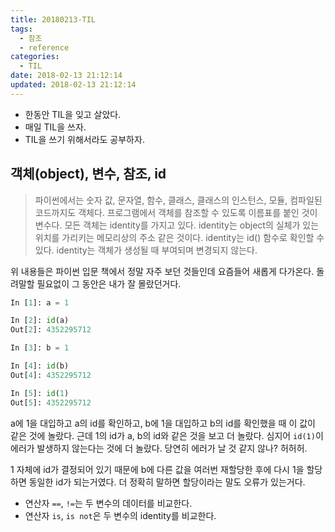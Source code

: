 ```yaml
---
title: 20180213-TIL
tags:
  - 참조
  - reference
categories:
  - TIL
date: 2018-02-13 21:12:14
updated: 2018-02-13 21:12:14
---
```


* 한동안 TIL을 잊고 살았다.
* 매일 TIL을 쓰자.
* TIL을 쓰기 위해서라도 공부하자.

## 객체(object), 변수, 참조, id
> 파이썬에서는 숫자 값, 문자열, 함수, 클래스, 클래스의 인스턴스, 모듈, 컴파일된 코드까지도 객체다.
> 프로그램에서 객체를 참조할 수 있도록 이름표를 붙인 것이 변수다.
> 모든 객체는 identity를 가지고 있다.
> identity는 object의 실체가 있는 위치를 가리키는 메모리상의 주소 같은 것이다.
> identity는 id() 함수로 확인할 수 있다.
> identity는 객체가 생성될 때 부여되며 변경되지 않는다.

위 내용들은 파이썬 입문 책에서 정말 자주 보던 것들인데 요즘들어 새롭게 다가온다. 돌려말할 필요없이 그 동안은 내가 잘 몰랐던거다.

```py
In [1]: a = 1

In [2]: id(a)
Out[2]: 4352295712

In [3]: b = 1

In [4]: id(b)
Out[4]: 4352295712

In [5]: id(1)
Out[5]: 4352295712
```
a에 1을 대입하고 a의 id를 확인하고, b에 1을 대입하고 b의 id를 확인했을 때 이 값이 같은 것에 놀랐다. 근데 1의 id가 a, b의 id와 같은 것을 보고 더 놀랐다. 심지어 `id(1)`이 에러가 발생하지 않는다는 것에 더 놀랐다. 당연히 에러가 날 것 같지 않나? 허허허.

1 자체에 id가 결정되어 있기 때문에 b에 다른 값을 여러번 재할당한 후에 다시 1을 할당하면 동일한 id가 되는거였다. 더 정확히 말하면 할당이라는 말도 오류가 있는거다.

* 연산자 `==`, `!=`는 두 변수의 데이터를 비교한다.
* 연산자 `is`, `is not`은 두 변수의 identity를 비교한다.
